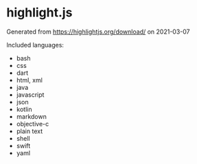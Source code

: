 # highlight.js

Generated from https://highlightjs.org/download/ on 2021-03-07

Included languages:

* bash
* css
* dart
* html, xml
* java
* javascript
* json
* kotlin
* markdown
* objective-c
* plain text  
* shell
* swift
* yaml
